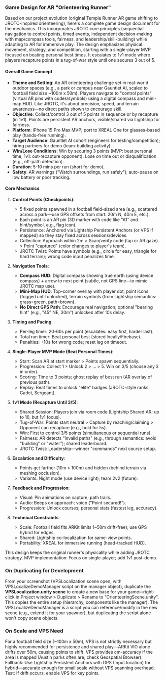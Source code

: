 ### Game Design for AR "Orienteering Runner"

Based on our project evolution (original Temple Runner AR game shifting to JROTC-inspired orienteering), here's a complete game design document for the mechanics. This incorporates JROTC core principles (sequential navigation to control points, timed events, independent decision-making with map/compass tools, fairness, and leadership/skill-building) while adapting to AR for immersive play. The design emphasizes physical movement, strategy, and competition, starting with a single-player MVP focused on beating personal best times. It escalates to 1v1 mode where players recapture points in a tug-of-war style until one secures 3 out of 5.

#### Overall Game Concept
- **Theme and Setting**: An AR orienteering challenge set in real-world outdoor spaces (e.g., a park or campus near Gauntlet AI, scaled to football field size ~100m x 50m). Players navigate to "control points" (virtual AR pins with codes/symbols) using a digital compass and mini-map HUD. Like JROTC, it's about precision, speed, and terrain awareness—no direct paths shown to encourage skill.
- **Objective**: Collect/control 3 out of 5 points in sequence or by recapture (in 1v1). Points are persistent AR anchors, visible/shared via Lightship for fairness.
- **Platform**: iPhone 15 Pro Max MVP; port to XREAL One for glasses-based play (hands-free running).
- **Target Audience**: Gauntlet AI cohort (engineers for testing/competition); hiring partners for demo (team-building activity).
- **Win/Lose Conditions**: Win by securing 3 points (MVP: beat personal time; 1v1: out-recapture opponent). Lose on time out or disqualification (e.g., off-path detection).
- **Duration**: 5-10 mins per run (short for demo).
- **Safety**: AR warnings ("Watch surroundings, run safely"); auto-pause on low battery or poor tracking.

#### Core Mechanics
1. **Control Points (Checkpoints)**:
   - 5 fixed points spawned in a football field-sized area (e.g., scattered across a park—use GPS offsets from start: 20m N, 40m E, etc.).
   - Each point is an AR pin (3D marker with code like "A1" and hint/symbol, e.g., flag icon).
   - Persistence: Anchored via Lightship Persistent Anchors (or VPS if mapped) so they stay fixed across sessions/devices.
   - Collection: Approach within 2m > Scan/verify code (tap or AR gaze) > Point "captured" (color changes to player's team).
   - JROTC Twist: Points have symbols (e.g., circle for easy, triangle for hard terrain); wrong code input penalizes time.

2. **Navigation Tools**:
   - **Compass HUD**: Digital compass showing true north (using device compass) + arrow to next point (subtle, not GPS line—to mimic JROTC map use).
   - **Mini-Map HUD**: Top-corner overlay with player dot, point icons (fogged until unlocked), terrain symbols (from Lightship semantics: grass=green, path=brown).
   - **No Direct GPS Path**: Encourage real navigation; optional "bearing hint" (e.g., "45° NE, 30m") unlocked after 10s delay.

3. **Timing and Pacing**:
   - Per-leg timer: 20-60s per point (escalates: easy first, harder last).
   - Total run timer: Beat personal best (stored locally/Firebase).
   - Penalties: +10s for wrong code; reset leg on timeout.

4. **Single-Player MVP Mode (Beat Personal Times)**:
   - Start: Scan AR at start marker > Points spawn sequentially.
   - Progression: Collect 1 > Unlock 2 > ... > 5. Win on 3/5 (choose any 3 in order).
   - Scoring: Time to 3 points; ghost replay of best run (AR overlay of previous path).
   - Replay: Beat times to unlock "elite" badges (JROTC-style ranks: Cadet, Sergeant).

5. **1v1 Mode (Recapture Until 3/5)**:
   - Shared Session: Players join via room code (Lightship Shared AR; up to 10, but 1v1 focus).
   - Tug-of-War: Points start neutral > Capture by reaching/claiming > Opponent can recapture (e.g., hold for 5s).
   - Win: First to control 3/5 points (simultaneous or sequential runs).
   - Fairness: AR detects "invalid paths" (e.g., through semantics: avoid "building" or "water"); shared leaderboard.
   - JROTC Twist: Leadership—winner "commands" next course setup.

6. **Escalation and Difficulty**:
   - Points get farther (10m > 100m) and hidden (behind terrain via meshing occlusion).
   - Variants: Night mode (use device light); team 2v2 (future).

7. **Feedback and Progression**:
   - Visual: Pin animations on capture; path trails.
   - Audio: Beeps on approach; voice ("Point secured!").
   - Progression: Unlock courses; personal stats (fastest leg, accuracy).

8. **Technical Constraints**:
   - Scale: Football field fits ARKit limits (~50m drift-free); use GPS hybrid for edges.
   - Shared: Lightship co-localization for same-view points.
   - Portability: XREAL for immersive running (head-tracked HUD).

This design keeps the original runner's physicality while adding JROTC strategy. MVP implementation: Focus on single-player; add 1v1 post-demo.

### On Duplicating for Development
From your screenshot (VPSLocalization scene open, with VPSLocalizeDemoManager script on the manager object), duplicate the **VPSLocalization.unity scene** to create a new base for your game—right-click in Project window > Duplicate > Rename to "OrienteeringScene.unity". This copies the entire setup (hierarchy, components like the manager). The VPSLocalizeDemoManager is a script you can reference/modify in the new scene (e.g., extend it for your spawner), but duplicating the script alone won't copy scene objects.

### On Scale and VPS Need
For a football field size (~100m x 50m), VPS is not strictly necessary but highly recommended for persistence and shared play—ARKit VIO alone drifts over 50m, causing points to shift. VPS provides cm-accuracy if the area is mapped (Austin parks often are; check Geospatial Browser). Fallback: Use Lightship Persistent Anchors with GPS (Input.location) for hybrid—accurate enough for small scale without VPS scanning overhead. Test: If drift occurs, enable VPS for key points.